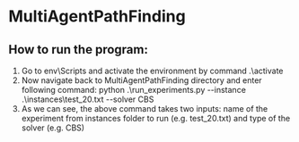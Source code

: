 # MultiAgentPathFinding
## How to run the program:
1. Go to env\Scripts and activate the environment by command .\activate
2. Now navigate back to MultiAgentPathFinding directory and enter following command: python .\run_experiments.py --instance .\instances\test_20.txt --solver CBS
3. As we can see, the above command takes two inputs: name of the experiment from instances folder to run (e.g. test_20.txt) and type of the solver (e.g. CBS)
